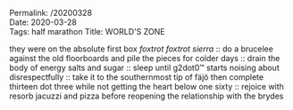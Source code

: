 Permalink: /20200328  
Date: 2020-03-28  
Tags: half marathon
Title: WORLD'S ZONE
  
they were on the absolute first box _foxtrot foxtrot sierra_ :: do a brucelee against the old floorboards and pile the pieces for colder days :: drain the body of energy salts and sugar :: sleep until g2dot0™ starts noising about disrespectfully :: take it to the southernmost tip of fäjö then complete thirteen dot three while not getting the heart below one sixty :: rejoice with resorb jacuzzi and pizza before reopening the relationship with the brydes